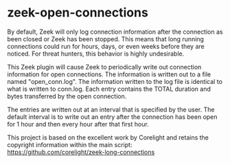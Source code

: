 # zeek-open-connections

By default, Zeek will only log connection information after the connection as been closed or Zeek has been stopped. This means that long running connections could run for hours, days, or even weeks before they are noticed. For threat hunters, this behavior is highly undesirable.

This Zeek plugin will cause Zeek to periodically write out connection information for open connections. The information is written out to a file named "open_conn.log". The information written to the log file is identical to what is written to conn.log. Each entry contains the TOTAL duration and bytes transferred by the open connection.

The entries are written out at an interval that is specified by the user. The default interval is to write out an entry after the connection has been open for 1 hour and then every hour after that first hour.

This project is based on the excellent work by Corelight and retains the copyright information within the main script: https://github.com/corelight/zeek-long-connections
